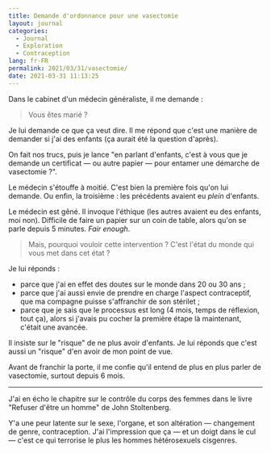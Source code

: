 ```yaml
---
title: Demande d'ordonnance pour une vasectomie
layout: journal
categories:
  - Journal
  - Exploration
  - Contraception
lang: fr-FR
permalink: 2021/03/31/vasectomie/
date: 2021-03-31 11:13:25
---
```


Dans le cabinet d'un médecin généraliste, il me demande :

> Vous êtes marié ?

Je lui demande ce que ça veut dire. Il me répond que c'est une manière de demander si j'ai des enfants (ça aurait été la question d'après).

On fait nos trucs, puis je lance "en parlant d'enfants, c'est à vous que je demande un certificat — ou autre papier — pour entamer une démarche de vasectomie ?".

Le médecin s'étouffe à moitié. C'est bien la première fois qu'on lui demande. Ou enfin, la troisième : les précédents avaient eu _plein_ d'enfants.

Le médecin est gêné. Il invoque l'éthique (les autres avaient eu des enfants, moi non). Difficile de faire un papier sur un coin de table, alors qu'on se parle depuis 5 minutes. _Fair enough_.

> Mais, pourquoi vouloir cette intervention ? C'est l'état du monde qui vous met dans cet état ?

Je lui réponds :

- parce que j'ai en effet des doutes sur le monde dans 20 ou 30 ans ;
- parce que j'ai aussi envie de prendre en charge l'aspect contraceptif, que ma compagne puisse s'affranchir de son stérilet ;
- parce que je sais que le processus est long (4 mois, temps de réflexion, tout ça), alors si j'avais pu cocher la première étape là maintenant, c'était une avancée.

Il insiste sur le "risque" de ne plus avoir d'enfants. Je lui réponds que c'est aussi un "risque" d'en avoir de mon point de vue.

Avant de franchir la porte, il me confie qu'il entend de plus en plus parler de vasectomie, surtout depuis 6 mois.

---

J'ai en écho le chapitre sur le contrôle du corps des femmes dans le livre "Refuser d'être un homme" de John Stoltenberg.

Y'a une peur latente sur le sexe, l'organe, et son altération — changement de genre, contraception. J'ai l'impression que ça — et un doigt dans le cul — c'est ce qui terrorise le plus les hommes hétérosexuels cisgenres.
